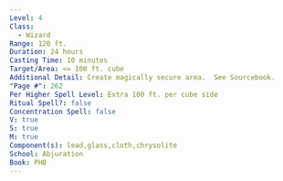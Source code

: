 ```yaml
---
Level: 4
Class:
  - Wizard
Range: 120 ft.
Duration: 24 hours
Casting Time: 10 minutes
Target/Area: <= 100 ft. cube
Additional Detail: Create magically secure area.  See Sourcebook.
"Page #": 262
Per Higher Spell Level: Extra 100 ft. per cube side
Ritual Spell?: false
Concentration Spell: false
V: true
S: true
M: true
Component(s): lead,glass,cloth,chrysolite
School: Abjuration
Book: PHB
---
```

